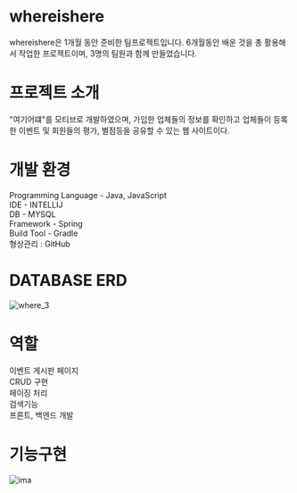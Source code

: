 # whereishere
whereishere은 1개월 동안 준비한 팀프로젝트입니다.
6개월동안 배운 것을 총 활용해서 작업한 프로젝트이며, 3명의 팀원과 함께 만들었습니다.

# 프로젝트 소개
"여기어떄"를 모티브로 개발하였으며, 
가입한 업체들의 정보를 확인하고 업체들이 등록한 이벤트 및 회원들의 평가, 별점등을 공유할 수 있는 웹 사이트이다.
  
# 개발 환경
<div>Programming Language - Java, JavaScript</div>
<div>IDE - INTELLIJ</div>
<div>DB - MYSQL</div>
<div>Framework - Spring</div>
<div>Build Tool - Gradle</div>
<div>형상관리 : GitHub</div>


# DATABASE ERD
![where_3](https://github.com/choijeongoh/whereishere/assets/119948141/97356ac9-edc5-4f94-a9ad-8ec69057862e)

# 역할
<div>이벤트 게시판 페이지</div>
<div>CRUD 구현</div>
<div>페이징 처리</div>
<div>검색기능</div>
<div>프론트, 백엔드 개발</div>

# 기능구현
![ima](https://github.com/choijeongoh/whereishere/assets/119948141/7744b3aa-5b91-4368-83b7-01fde1999d52)
